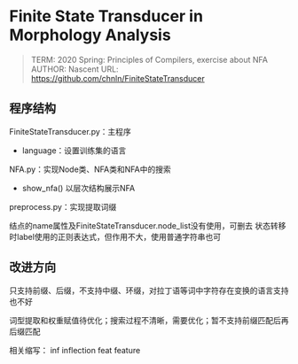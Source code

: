 # Finite State Transducer in Morphology Analysis
> TERM: 2020 Spring: Principles of Compilers, exercise about NFA
> AUTHOR: Nascent
> URL: https://github.com/chnln/FiniteStateTransducer

## 程序结构

FiniteStateTransducer.py：主程序

- language：设置训练集的语言

NFA.py：实现Node类、NFA类和NFA中的搜索

- show_nfa() 以层次结构展示NFA

preprocess.py：实现提取词缀

结点的name属性及FiniteStateTransducer.node_list没有使用，可删去
状态转移时label使用的正则表达式，但作用不大，使用普通字符串也可

## 改进方向

只支持前缀、后缀，不支持中缀、环缀，对拉丁语等词中字符存在变换的语言支持也不好

词型提取和权重赋值待优化；搜索过程不清晰，需要优化；暂不支持前缀匹配后再后缀匹配

相关缩写：
inf inflection
feat feature
